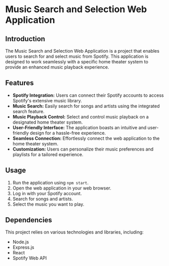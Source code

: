 # Music Search and Selection Web Application

## Introduction
The Music Search and Selection Web Application is a project that enables users to search for and select music from Spotify. This application is designed to work seamlessly with a specific home theater system to provide an enhanced music playback experience.

## Features
- **Spotify Integration:** Users can connect their Spotify accounts to access Spotify's extensive music library.
- **Music Search:** Easily search for songs and artists using the integrated search feature.
- **Music Playback Control:** Select and control music playback on a designated home theater system.
- **User-Friendly Interface:** The application boasts an intuitive and user-friendly design for a hassle-free experience.
- **Seamless Connection:** Effortlessly connect the web application to the home theater system.
- **Customization:** Users can personalize their music preferences and playlists for a tailored experience.

## Usage
1. Run the application using `npm start`.
2. Open the web application in your web browser.
3. Log in with your Spotify account.
4. Search for songs and artists.
5. Select the music you want to play.

## Dependencies
This project relies on various technologies and libraries, including:
- Node.js
- Express.js
- React
- Spotify Web API
